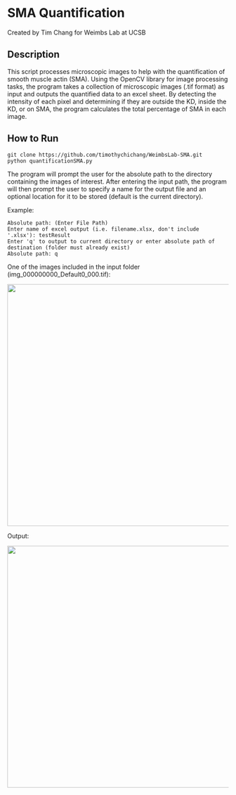 # SMA Quantification
Created by Tim Chang for Weimbs Lab at UCSB

## Description

This script processes microscopic images to help with the quantification of smooth muscle actin (SMA). 
Using the OpenCV library for image processing tasks, the program takes a collection of microscopic images 
(.tif format) as input and outputs the quantified data to an excel sheet. By detecting the intensity of 
each pixel and determining if they are outside the KD, inside the KD, or on SMA, the program calculates 
the total percentage of SMA in each image. 

## How to Run

```
git clone https://github.com/timothychichang/WeimbsLab-SMA.git
python quantificationSMA.py
```

The program will prompt the user for the absolute path to the directory containing the images of interest.
After entering the input path, the program will then prompt the user to specify a name for the output file
and an optional location for it to be stored (default is the current directory). 

Example:
```
Absolute path: (Enter File Path)
Enter name of excel output (i.e. filename.xlsx, don't include '.xlsx'): testResult
Enter 'q' to output to current directory or enter absolute path of destination (folder must already exist)
Absolute path: q
```

One of the images included in the input folder (img_000000000_Default0_000.tif):

<img src='https://user-images.githubusercontent.com/72825180/176837827-1adac8a7-4c1f-4d5f-b6a9-bdd206857f20.png' width='550px'/>

Output:

<img src='https://user-images.githubusercontent.com/72825180/176838579-19b7df32-26aa-4246-9ab3-06a8e52f4de1.png' width='550px'/>
